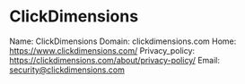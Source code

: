 
# ClickDimensions

Name: ClickDimensions
Domain: clickdimensions.com
Home: https://www.clickdimensions.com/
Privacy_policy: https://clickdimensions.com/about/privacy-policy/
Email: security@clickdimensions.com
